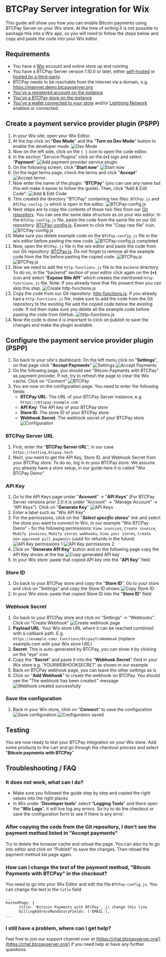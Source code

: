 # BTCPay Server integration for Wix

This guide will show you how you can enable Bitcoin payments using BTCPay Server on your Wix store. At the time of writing it is not possible to package this into a Wix app, so you will need to follow the steps below and copy and paste the code into your Wix editor.

## Requirements
- You have a [Wix](https://wix.com) account and online store up and running
- You have a BTCPay Server version 1.10.0 or later, either [self-hosted](https://docs.btcpayserver.org/Deployment/) or [hosted by a third-party](https://docs.btcpayserver.org/Deployment/ThirdPartyHosting/). 
- BTCPay needs to be reachable from the internet via a domain, e.g. https://mainnet.demo.btcpayserver.org
- [You've a registered account on the instance](https://docs.btcpayserver.org/RegisterAccount/)
- [You've a BTCPay store on the instance](https://docs.btcpayserver.org/CreateStore/)
- [You've a wallet connected to your store](https://docs.btcpayserver.org/WalletSetup/) and/or [Lightning Network](https://docs.btcpayserver.org/LightningNetwork/) enabled or connected.

## Create a payment service provider plugin (PSPP) 

1. In your Wix site, open your Wix Editor.
2. At the top click on "**Dev Mode**" and the "**Turn on Dev Mode**" button to enable the developer mode.
![Dev Mode](./docs/images/01_wix_dev-mode.png)
3. Now on the left side, click on the `{ }` icon to open the code editor.
4. In the section "Service Plugins" click on the **(+)** sign and select "**Payment**"
![Add payment provider service plugin](./docs/images/02_wix_service-plugin-payment.png)
5. On the following screen, click "**Start now**"
![Start now](./docs/images/03_wix_ppsp-start-now.png)
6. On the legal terms page, check the terms and click "**Accept**"
![Accept terms](./docs/images/04_wix_ppsp-legal-notice.png)
7. Now enter the name of the plugin: "**BTCPay**" (you can use any name but this will make it easier to follow the guide). Then, click "Add & Edit Code":
![Add & Edit Code](./docs/images/05_wix_ppsp-name.png)
8. This created the directory "BTCPay" containing two files: `BTCPay.js` and `BTCPay-config.js` which is open in the editor. 
![BTCPay-config.js](./docs/images/06_wix_ppsp-btcpay-config.png)
9. Next steps are to copy the contents of those two files from our [Git repository](https://github.com/btcpayserver/wix). You can see the same data structure as on your wix editor. In the `BTCPay-config.js` file, paste the code from the same file on our Git repository: [BTCPay-config.js](https://github.com/btcpayserver/wix/blob/main/backend/service-plugins/payment-provider/BTCPay/BTCPay-config.js). Easiest to click the "Copy raw file" icon. 
![BTCPay-config.js](./docs/images/07_wix_gh-btcpay-config.png)
10. Make sure you delete example code on the `BTCPay-config.js` file in the wix editor before pasting the new code.
![BTCPay-config.js completed](./docs/images/08_wix_ppsp-btcpay-config-complete.png)
11. Now, open the `BTCPay.js` file in the wix editor and paste the code from our Git repository: [BTCPay.js](https://github.com/btcpayserver/wix/blob/main/backend/service-plugins/payment-provider/BTCPay/BTCPay.js). Do not forget to remove all the example code from the file before pasting the copied code.
![BTCPay.js](./docs/images/09_wix_gh-btcpay.png)
![BTCPay.js](./docs/images/10_wix_ppsp-btcpay.png)
12. Now we need to add the `http-functions.js` file to the `backend` directory. To do so, in the "backend" section of your editor click again on the **(+)** icon and select "**Expose Site API**" which creates the mentioned `http-functions.js` file. Note: If you already have that file present then you can skip this step.
![Create http-functions.js](./docs/images/11_wix_backend-expose-site-api.png)
13. Copy the code from our Git repository: [http-functions.js](https://github.com/btcpayserver/wix/blob/main/backend/http-functions.js). If you already had a `http-functions.js` file, make sure to add the code from the Git repository to the existing file add the copied code below the existing code. If not then make sure you delete all the example code before pasting the code from GitHub.
![http-functions.js](./docs/images/12_wix_backend-http-functions.png)
14. Now the code is done it is important to click on publish to save the changes and make the plugin available.

## Configure the payment service provider plugin (PSPP)
1. Go back to your site's dashboard. On the left menu click on "**Settings**", on that page click "**Accept Payments**"
![Settings](./docs/images/13_wix_settings.png)
![Accept Payments](./docs/images/14_wix_accept-payments.png)
2. On the following page, you should see "Bitcoin Payments with BTCPay" as payment provider. If not, try to refresh the page to clear the Wix cache. Click on "Connect"
![BTCPay](./docs/images/15_wix_list-btcpay.png)
3. You are now on the configuration page. You need to enter the following fields:
   - **BTCPay URL**: The URL of your BTCPay Server instance, e.g. `https://btcpay.example.com`
   - **API Key**: The API key of your BTCPay store
   - **Store ID**: The store ID of your BTCPay store
   - **Webhook Secret**: The webhook secret of your BTCPay store
![Configuration](./docs/images/16_wix_btcpay-config.png)

### BTCPay Server URL
1. First, enter the "**BTCPay Server URL**", in our case `https://testing.btcpay.tech`
2. Next, you need to get the API Key, Store ID, and Webhook Secret from your BTCPay store. To do so, log in to your BTCPay store. We assume you already have a store setup, in our guide here it is called "Wix BTCPay Demo"

### API Key 
1. Go to the API Keys page under "**Account**" -> "**API Keys**" (For BTCPay Server versions prior 2.0 it is under "Account" -> "Manage Account" -> "API Keys"). Click on "**Generate Key**"
![API Keys](./docs/images/17_btcpay-api-key-page.png)
2. Enter a label such as "Wix API Key". 
3. For the permissions, click on the "_**Select specific stores**_" link and select the store you want to connect to Wix, in our example "Wix BTCPay Demo" - for the following permissions: `View invoices`, `Create invoice`, `Modify invoices`, `Modify stores webhooks`, `View your stores`, `Create non-approved pull payments` (used for refunds in the future)
![API Key permissions 1](./docs/images/18_btcpay-api-key-permissions-1.png)
![API Key permissions 2](./docs/images/18_btcpay-api-key-permissions-2.png)
4. Click on "**Generate API Key**" button and on the following page copy the API Key shown at the top
![Copy generated API key](./docs/images/19_btcpay-api-key-copy.png)
5. In your Wix store: paste that copied API key into the "**API Key**" field

### Store ID
1. Go back to your BTCPay store and copy the "**Store ID**". Go to your store and click on "Settings" and copy the Store ID shown
![Copy Store ID](./docs/images/20_btcpay-store-id.png)
2. In your Wix store: paste that copied Store ID into the "**Store ID**" field

### Webhook Secret
1. Go back to your BTCPay store and click on "Settings" -> "Webhooks". Click on "Create Webhook"
![Create webhook page](./docs/images/21_btcpay-webhook-page.png)
2. **Payload URL**: Your Wix store URL where it can be reached combined with a callback path. E.g. `https://example.com/_functions/btcpayTrxWebHook` (replace example.com with your Wix store URL)
3. **Secret**: This is auto-generated by BTCPay, you can show it by clicking on the "eye" icon
4. Copy the "**Secret**" and paste it into the "**Webhook Secret**" field in your Wix store e.g. 'YOURWEBHOOKSECRET' as shown in our example
5. Back on BTCPay webhook page, you can leave the other settings as is
6. Click on "**Add Webhook**" to create the webhook on BTCPay. You should see the "The webhook has been created." message
![Webhook created successfully](./docs/images/22_btcpay-webhook-saved.png)

### Save the configuration
1. Back in your Wix store, click on "**Connect**" to save the configuration
![Save configuration](./docs/images/16_wix_btcpay-config.png)
![Configuration saved](docs/images/23_wix_btcpay-config-saved.png)

## Testing

You are now ready to test your BTCPay integration on your Wix store. Add some products to the cart and go through the checkout process and select "**Bitcoin payments with BTCPay**"


## Troubleshooting / FAQ

### It does not work, what can I do?
- Make sure you followed the guide step by step and copied the right values into the right places
- In Wix under "**Developer tools**" select "**Logging Tools**" and there open the "**Wix Logs**", it will live log any errors. So try to do the checkout or save the configuration form to see if there is any error.

### After copying the code from the Git repository, I don't see the payment method listed in "Accept payments"
Try to delete the browser cache and reload the page. You can also try to go into editor and click on "Publish" to save the changes. Then reload the payment method list page again.

### How can I change the text of the payment method, "Bitcoin Payments with BTCPay" in the checkout?
You need to go into your Wix Editor and edit the file `BTCPay-config.js`. You can change the text in the `title` field
```
...
hostedPage: {
      title: 'Bitcoin Payments with BTCPay', // change this line
      billingAddressMandatoryFields: ['EMAIL'],
...
```

### I still have a problem, where can I get help?
Feel free to join our support channel over at [https://chat.btcpayserver.org/](https://chat.btcpayserver.org/) if you need help or have any further questions.